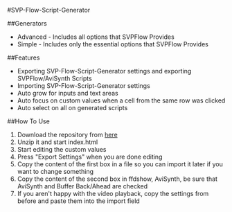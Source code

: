#SVP-Flow-Script-Generator

##Generators
  - Advanced  - Includes all options that SVPFlow Provides
  - Simple - Includes only the essential options that SVPFlow Provides

##Features
  - Exporting SVP-Flow-Script-Generator settings and exporting SVPFlow/AviSynth Scripts
  - Importing SVP-Flow-Script-Generator settings
  - Auto grow for inputs and text areas
  - Auto focus on custom values when a cell from the same row was clicked
  - Auto select on all on generated scripts
  
##How To Use
1. Download the repository from [here](https://github.com/Bare7a/SVP-Flow-Script-Generators/archive/master.zip) 
2. Unzip it and start index.html
3. Start editing the custom values
4. Press "Export Settings" when you are done editing
5. Copy the content of the first box in a file so you can import it later if you want to change something
6. Copy the content of the second box in ffdshow, AviSynth, be sure that AviSynth and Buffer Back/Ahead are checked
7. If you aren't happy with the video playback, copy the settings from before and paste them into the import field